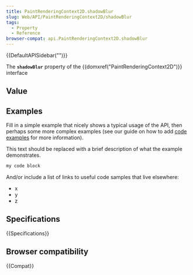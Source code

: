 ```yaml
---
title: PaintRenderingContext2D.shadowBlur
slug: Web/API/PaintRenderingContext2D/shadowBlur
tags:
  - Property
  - Reference
browser-compat: api.PaintRenderingContext2D.shadowBlur
---
```

{{DefaultAPISidebar("")}}

The **`shadowBlur`** property of the {{domxref("PaintRenderingContext2D")}} interface 

## Value



## Examples

Fill in a simple example that nicely shows a typical usage of the API, then perhaps some more complex examples (see our guide on how to add [code examples](/en-US/docs/MDN/Contribute/Structures/Code_examples) for more information).

This text should be replaced with a brief description of what the example demonstrates.

```js
my code block
```

And/or include a list of links to useful code samples that live elsewhere:

*   x
*   y
*   z

## Specifications

{{Specifications}}

## Browser compatibility

{{Compat}}


